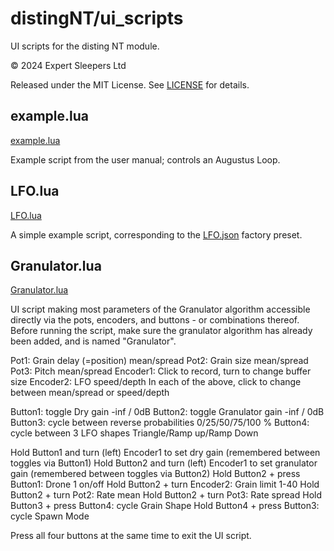 # distingNT/ui_scripts
UI scripts for the disting NT module.

© 2024 Expert Sleepers Ltd

Released under the MIT License. See [LICENSE](LICENSE) for details.

## example.lua
[example.lua](example.lua)

Example script from the user manual; controls an Augustus Loop.

## LFO.lua
[LFO.lua](LFO.lua)

A simple example script, corresponding to the [LFO.json](../presets/LFO.json) factory preset.

## Granulator.lua
[Granulator.lua](Granulator.lua)

UI script making most parameters of the Granulator algorithm accessible directly via the pots, encoders, and buttons - or combinations thereof. Before running the script, make sure the granulator algorithm has already been added, and is named "Granulator".

Pot1: Grain delay (=position) mean/spread
Pot2: Grain size mean/spread
Pot3: Pitch mean/spread
Encoder1: Click to record, turn to change buffer size
Encoder2: LFO speed/depth
In each of the above, click to change between mean/spread or speed/depth

Button1: toggle Dry gain -inf / 0dB
Button2: toggle Granulator gain -inf / 0dB
Button3: cycle between reverse probabilities 0/25/50/75/100 %
Button4: cycle between 3 LFO shapes Triangle/Ramp up/Ramp Down

Hold Button1 and turn (left) Encoder1 to set dry gain (remembered between toggles via Button1)
Hold Button2 and turn (left) Encoder1 to set granulator gain (remembered between toggles via Button2)
Hold Button2 + press Button1: Drone 1 on/off
Hold Button2 + turn Encoder2: Grain limit 1-40
Hold Button2 + turn Pot2: Rate mean
Hold Button2 + turn Pot3: Rate spread
Hold Button3 + press Button4: cycle Grain Shape
Hold Button4 + press Button3: cycle Spawn Mode

Press all four buttons at the same time to exit the UI script.